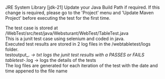 JRE System Library [jdk-21]  Update your Java Build Path if required.
	If this change is required, please go to the 'Project' menu and 'Update Maven Project' 
		before executing the test for the first time.

The test case is stored at /WebTest/src/test/java/Websturant/WebTest/TableTest.java  
This is a junit test case using selenium and coded in java.  
Executed test results are stored in 2 log files in the /webtabletest/logs folder.  
     testoutput_*.     -> txt logs the junit test results with a PASSES or FAILS  
     tabletest-*.log   -> logs the details of the tests  
     The log files are generated for each iteration of the test with the date and time appened to the file name
